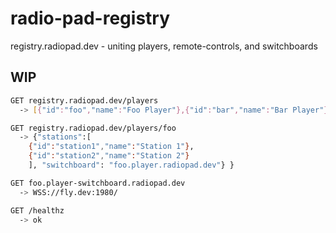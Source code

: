 # radio-pad-registry
registry.radiopad.dev - uniting players, remote-controls, and switchboards

## WIP

```sh
GET registry.radiopad.dev/players 
  -> [{"id":"foo","name":"Foo Player"},{"id":"bar","name":"Bar Player"}]

GET registry.radiopad.dev/players/foo
  -> {"stations":[
    {"id":"station1","name":"Station 1"},
    {"id":"station2","name":"Station 2"}
    ], "switchboard": "foo.player.radiopad.dev"} }

GET foo.player-switchboard.radiopad.dev
  -> WSS://fly.dev:1980/

GET /healthz
  -> ok
```
